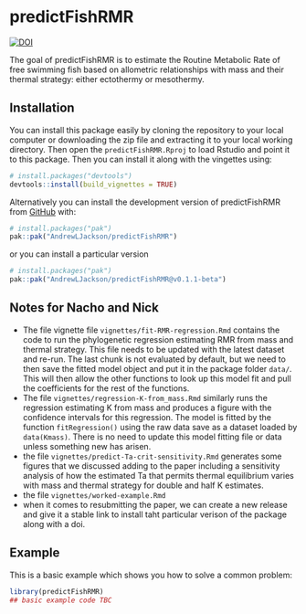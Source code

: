 
# predictFishRMR

<!-- badges: start -->
[![DOI](https://zenodo.org/badge/1008301182.svg)](https://doi.org/10.5281/zenodo.16409669)
<!-- badges: end -->

The goal of predictFishRMR is to estimate the Routine Metabolic Rate of free swimming fish based on allometric relationships with mass and their thermal strategy: either ectothermy or mesothermy. 


## Installation

You can install this package easily by cloning the repository to your local computer or downloading the zip file and extracting it to your local working directory. Then open the `predictFishRMR.Rproj` to load Rstudio and point it to this package. Then you can install it along with the vingettes using:

``` r
# install.packages("devtools")
devtools::install(build_vignettes = TRUE)
```

Alternatively you can install the development version of predictFishRMR from [GitHub](https://github.com/AndrewLJackson/predictFishRMR) with:

``` r
# install.packages("pak")
pak::pak("AndrewLJackson/predictFishRMR")
```

or you can install a particular version

``` r
# install.packages("pak")
pak::pak("AndrewLJackson/predictFishRMR@v0.1.1-beta")
```


## Notes for Nacho and Nick

+ The file vignette file `vignettes/fit-RMR-regression.Rmd` contains the code to run the phylogenetic regression estimating RMR from mass and thermal strategy. This file needs to be updated with the latest dataset and re-run. The last chunk is not evaluated by default, but we need to then save the fitted model object and put it in the package folder `data/`. This will then allow the other functions to look up this model fit and pull the coefficients for the rest of the functions. 
+ The file `vignettes/regression-K-from_mass.Rmd` similarly runs the regression estimating K from mass and produces a figure with the confidence intervals for this regression. The model is fitted by the function `fitRegression()` using the raw data save as a dataset loaded by `data(Kmass)`. There is no need to update this model fitting file or data unless something new has arisen. 
+ the file `vignettes/predict-Ta-crit-sensitivity.Rmd` generates some figures that we discussed adding to the paper including a sensitivity analysis of how the estimated Ta that permits thermal equilibrium varies with mass and thermal strategy for double and half K estimates.
+ the file `vignettes/worked-example.Rmd`
+ when it comes to resubmitting the paper, we can create a new release and give it a stable link to install taht particular verison of the package along with a doi.


## Example

This is a basic example which shows you how to solve a common problem:

``` r
library(predictFishRMR)
## basic example code TBC
```

